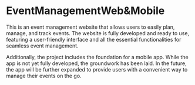 # EventManagementWeb&Mobile

This is an event management website that allows users to easily plan, manage, and track events. The website is fully developed and ready to use, featuring a user-friendly interface and all the essential functionalities for seamless event management.

Additionally, the project includes the foundation for a mobile app. While the app is not yet fully developed, the groundwork has been laid. In the future, the app will be further expanded to provide users with a convenient way to manage their events on the go.

